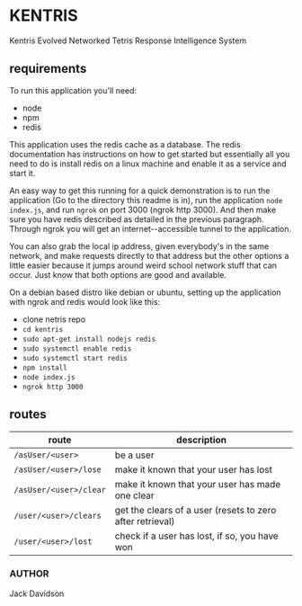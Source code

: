 # KENTRIS
Kentris Evolved Networked Tetris Response Intelligence System

## requirements
To run this application you'll need:
- node
- npm
- redis

This application uses the redis cache as a database. The redis documentation has instructions
on how to get started but essentially all you need to do is install redis on a linux machine
and enable it as a service and start it.

An easy way to get this running for a quick demonstration is to
run the application (Go to the directory this readme is in), run
the application `node index.js`, and run `ngrok` on port 3000 (ngrok http 3000). And
then make sure you have redis described as detailed in the previous paragraph.
Through ngrok you will get an internet--accessible tunnel to the application.

You can also grab the local ip address, given everybody's in the same network, and
make requests directly to that address but the other options a little easier because it
jumps around weird school network stuff that can occur. Just know that both options are
good and available.

On a debian based distro like debian or ubuntu, setting up the application with ngrok and redis would look like this:

- clone netris repo
- `cd kentris`
- `sudo apt-get install nodejs redis`
- `sudo systemctl enable redis`
- `sudo systemctl start redis`
- `npm install`
- `node index.js`
- `ngrok http 3000`

## routes
| route                | description |
|----------------------|-----------|
| `/asUser/<user>`       | be a user |
| `/asUser/<user>/lose`  | make it known that your user has lost |
| `/asUser/<user>/clear` | make it known that your user has made one clear |
| `/user/<user>/clears`  | get the clears of a user (resets to zero after retrieval) |
| `/user/<user>/lost`    | check if a user has lost, if so, you have won |

### AUTHOR
Jack Davidson
